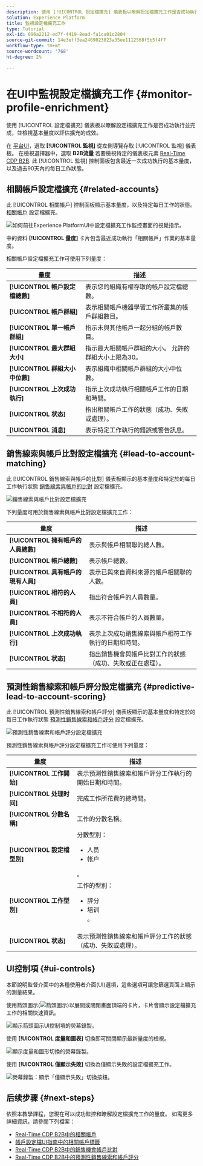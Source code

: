 ```yaml
---
description: 使用 [!UICONTROL 設定檔擴充] 儀表板以瞭解設定檔擴充工作是否成功執行並完成，並檢視基本量度以評估擴充的成效。
solution: Experience Platform
title: 監視設定檔擴充工作
type: Tutorial
exl-id: 096a2212-ed7f-4419-8ead-fa1ca01c2804
source-git-commit: 14e3eff3ea2469023823a35ee1112568f5b5f4f7
workflow-type: tm+mt
source-wordcount: '768'
ht-degree: 2%

---
```


# 在UI中監視設定檔擴充工作 {#monitor-profile-enrichment}

使用 [!UICONTROL 設定檔擴充] 儀表板以瞭解設定檔擴充工作是否成功執行並完成，並檢視基本量度以評估擴充的成效。

在 [平台UI](https://platform.adobe.com)，選取 **[!UICONTROL 監視]** 從左側導覽存取 [!UICONTROL 監視] 儀表板。 在檢視選擇器中，選取 **B2B流量** 若要檢視特定的儀表板元素 [Real-Time CDP B2B](/help/rtcdp/b2b-overview.md).  此 [!UICONTROL 監視] 控制面板包含最近一次成功執行的基本量度，以及過去90天內的每日工作狀態。

## 相關帳戶設定檔擴充 {#related-accounts}

此 [!UICONTROL 相關帳戶] 控制面板顯示基本量度，以及特定每日工作的狀態。 [相關帳戶](/help/rtcdp/b2b-ai-ml-services/related-accounts.md) 設定檔擴充。

![如何前往Experience PlatformUI中設定檔擴充工作監控畫面的視覺指示。](/help/dataflows/assets/ui/b2b/monitoring-profile-enrichment-jobs.png)

中的資料 **[!UICONTROL 量度]** 卡片包含最近成功執行「相關帳戶」作業的基本量度。

相關帳戶設定檔擴充工作可使用下列量度：

| 量度 | 描述 |
| --------- | ---------- |
| **[!UICONTROL 帳戶設定檔總數]** | 表示您的組織有權存取的帳戶設定檔總數。 |
| **[!UICONTROL 帳戶群組]** | 表示相關帳戶機器學習工作所叢集的帳戶群組數目。 |
| **[!UICONTROL 單一帳戶群組]** | 指示未與其他帳戶一起分組的帳戶數目。 |
| **[!UICONTROL 最大群組大小]** | 指示最大相關帳戶群組的大小。 允許的群組大小上限為30。 |
| **[!UICONTROL 群組大小中位數]** | 表示組織中相關帳戶群組的大小中位數。 |
| **[!UICONTROL 上次成功執行]** | 指示上次成功執行相關帳戶工作的日期和時間。 |
| **[!UICONTROL 状态]** | 指出相關帳戶工作的狀態（成功、失敗或處理）。 |
| **[!UICONTROL 消息]** | 表示特定工作執行的錯誤或警告訊息。 |

## 銷售線索與帳戶比對設定檔擴充 {#lead-to-account-matching}

此 [!UICONTROL 銷售線索與帳戶的比對] 儀表板顯示的基本量度和特定於的每日工作執行狀態 [銷售線索與帳戶的比對](/help/rtcdp/b2b-ai-ml-services/lead-to-account-matching.md) 設定檔擴充。

![銷售線索與帳戶比對設定檔擴充](/help/dataflows/assets/ui/b2b/mpc-lead-to-account-matching.png)

下列量度可用於銷售線索與帳戶比對設定檔擴充工作：

| 量度 | 描述 |
| --------- | ---------- |
| **[!UICONTROL 擁有帳戶的人員總數]** | 表示與帳戶相關聯的總人數。 |
| **[!UICONTROL 帳戶總數]** | 表示帳戶總數。 |
| **[!UICONTROL 具有帳戶的現有人員]** | 表示已與來自資料來源的帳戶相關聯的人數。 |
| **[!UICONTROL 相符的人員]** | 指出符合帳戶的人員數量。 |
| **[!UICONTROL 不相符的人員]** | 表示不符合帳戶的人員數量。 |
| **[!UICONTROL 上次成功執行]** | 表示上次成功銷售線索與帳戶相符工作執行的日期和時間。 |
| **[!UICONTROL 状态]** | 指出銷售機會與帳戶比對工作的狀態（成功、失敗或正在處理）。 |

## 預測性銷售線索和帳戶評分設定檔擴充 {#predictive-lead-to-account-scoring}

此 [!UICONTROL 預測性銷售線索和帳戶評分] 儀表板顯示的基本量度和特定於的每日工作執行狀態 [預測性銷售線索和帳戶評分](/help/rtcdp/b2b-ai-ml-services/predictive-lead-and-account-scoring.md) 設定檔擴充。

![預測性銷售線索和帳戶評分設定檔擴充](/help/dataflows/assets/ui/b2b/predictive-lead-and-account-scoring.png)

預測性銷售線索與帳戶評分設定檔擴充工作可使用下列量度：

| 量度 | 描述 |
| --------- | ---------- |
| **[!UICONTROL 工作開始]** | 表示預測性銷售線索和帳戶評分工作執行的開始日期和時間。 |
| **[!UICONTROL 处理时间]** | 完成工作所花費的總時間。 |
| **[!UICONTROL 分數名稱]** | 工作的分數名稱。 |
| **[!UICONTROL 設定檔型別]** | 分數型別： <ul><li>人员</li><li>帐户</li></ul>。 |
| **[!UICONTROL 工作型別]** | 工作的型別：<ul><li>評分</li><li>培训</li>。 |
| **[!UICONTROL 状态]** | 表示預測性銷售線索和帳戶評分工作的狀態（成功、失敗或處理）。 |

## UI控制項 {#ui-controls}

本節說明監督介面中的各種使用者介面(UI)選項，這些選項可讓您篩選頁面上顯示的測量結果。

使用箭頭圖示(![箭頭圖示](/help/dataflows/assets/ui/monitor-destinations/chevron-up.png))以展開或關閉畫面頂端的卡片，卡片會顯示設定檔擴充工作的相關快速資訊。

![顯示箭頭圖示UI控制項的熒幕錄製。](/help/dataflows/assets/ui/b2b/use-arrow-control.gif)

使用 **[!UICONTROL 度量和圖表]** 切換即可關閉顯示最新量度的檢視。

![顯示度量和圖形切換的熒幕錄製。](/help/dataflows/assets/ui/b2b/metrics-and-graphs-toggle.gif)

使用 **[!UICONTROL 僅顯示失敗]** 切換為僅顯示失敗的設定檔擴充工作。

![熒幕錄製：顯示「僅顯示失敗」切換按鈕。](/help/dataflows/assets/ui/b2b/show-failures-only.gif)

## 后续步骤 {#next-steps}

依照本教學課程，您現在可以成功監控和瞭解設定檔擴充工作的量度。 如需更多詳細資訊，請參閱下列檔案：

* [Real-Time CDP B2B中的相關帳戶](/help/rtcdp/b2b-ai-ml-services/related-accounts.md)
* [帳戶設定檔UI指南中的相關帳戶標籤](/help/rtcdp/accounts/account-profile-ui-guide.md)
* [Real-Time CDP B2B中的銷售機會帳戶比對](/help/rtcdp/b2b-ai-ml-services/lead-to-account-matching.md)
* [Real-Time CDP B2B中的預測性銷售線索和帳戶評分](/help/rtcdp/b2b-ai-ml-services/predictive-lead-and-account-scoring.md)
